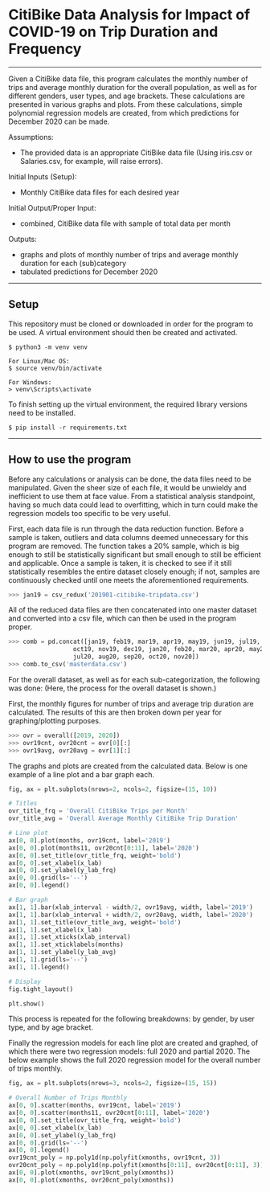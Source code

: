 # CitiBike Data Analysis for Impact of COVID-19 on Trip Duration and Frequency

---

Given a CitiBike data file, this program calculates the monthly number of trips and average monthly duration for the overall population, as well as for different genders, user types, and age brackets. These calculations are presented in various graphs and plots. From these calculations, simple polynomial regression models are created, from which predictions for December 2020 can be made.

Assumptions:
* The provided data is an appropriate CitiBike data file (Using iris.csv or Salaries.csv, for example, will raise errors).

Initial Inputs (Setup):
* Monthly CitiBike data files for each desired year

Initial Output/Proper Input:
* combined, CitiBike data file with sample of total data per month

Outputs:
* graphs and plots of monthly number of trips and average monthly duration for each (sub)category
* tabulated predictions for December 2020

---

## Setup

This repository must be cloned or downloaded in order for the program to be used.
A virtual environment should then be created and activated.

```
$ python3 -m venv venv
```

```
For Linux/Mac OS:
$ source venv/bin/activate

For Windows:
> venv\Scripts\activate
```

To finish setting up the virtual environment, the required library versions need to be installed.

```
$ pip install -r requirements.txt
```

---

## How to use the program

Before any calculations or analysis can be done, the data files need to be manipulated. Given the sheer size of each file, it would be unwieldy and inefficient to use them at face value. From a statistical analysis standpoint, having so much data could lead to overfitting, which in turn could make the regression models too specific to be very useful.

First, each data file is run through the data reduction function. Before a sample is taken, outliers and data columns deemed unnecessary for this program are removed. The function takes a 20% sample, which is big enough to still be statistically significant but small enough to still be efficient and applicable. Once a sample is taken, it is checked to see if it still statistically resembles the entire dataset closely enough; if not, samples are continuously checked until one meets the aforementioned requirements.

```python
>>> jan19 = csv_redux('201901-citibike-tripdata.csv')
```

All of the reduced data files are then concatenated into one master dataset and converted into a csv file, which can then be used in the program proper.

```python
>>> comb = pd.concat([jan19, feb19, mar19, apr19, may19, jun19, jul19, aug19, sep19,
                  oct19, nov19, dec19, jan20, feb20, mar20, apr20, may20, jun20, 
                  jul20, aug20, sep20, oct20, nov20])
>>> comb.to_csv('masterdata.csv')
```

For the overall dataset, as well as for each sub-categorization, the following was done: (Here, the process for the overall dataset is shown.)

First, the monthly figures for number of trips and average trip duration are calculated. The results of this are then broken down per year for graphing/plotting purposes.

```python
>>> ovr = overall([2019, 2020])
>>> ovr19cnt, ovr20cnt = ovr[0][:]
>>> ovr19avg, ovr20avg = ovr[1][:]
```

The graphs and plots are created from the calculated data. Below is one example of a line plot and a bar graph each.

```python
fig, ax = plt.subplots(nrows=2, ncols=2, figsize=(15, 10))

# Titles
ovr_title_frq = 'Overall CitiBike Trips per Month'
ovr_title_avg = 'Overall Average Monthly CitiBike Trip Duration'

# Line plot
ax[0, 0].plot(months, ovr19cnt, label='2019')
ax[0, 0].plot(months11, ovr20cnt[0:11], label='2020')
ax[0, 0].set_title(ovr_title_frq, weight='bold')
ax[0, 0].set_xlabel(x_lab)
ax[0, 0].set_ylabel(y_lab_frq)
ax[0, 0].grid(ls='--')
ax[0, 0].legend()

# Bar graph
ax[1, 1].bar(xlab_interval - width/2, ovr19avg, width, label='2019')
ax[1, 1].bar(xlab_interval + width/2, ovr20avg, width, label='2020')
ax[1, 1].set_title(ovr_title_avg, weight='bold')
ax[1, 1].set_xlabel(x_lab)
ax[1, 1].set_xticks(xlab_interval)
ax[1, 1].set_xticklabels(months)
ax[1, 1].set_ylabel(y_lab_avg)
ax[1, 1].grid(ls='--')
ax[1, 1].legend()

# Display
fig.tight_layout()

plt.show()
```

This process is repeated for the following breakdowns: by gender, by user type, and by age bracket.

Finally the regression models for each line plot are created and graphed, of which there were two regression models: full 2020 and partial 2020. The below example shows the full 2020 regression model for the overall number of trips monthly.

```python
fig, ax = plt.subplots(nrows=3, ncols=2, figsize=(15, 15))

# Overall Number of Trips Monthly
ax[0, 0].scatter(months, ovr19cnt, label='2019')
ax[0, 0].scatter(months11, ovr20cnt[0:11], label='2020')
ax[0, 0].set_title(ovr_title_frq, weight='bold')
ax[0, 0].set_xlabel(x_lab)
ax[0, 0].set_ylabel(y_lab_frq)
ax[0, 0].grid(ls='--')
ax[0, 0].legend()
ovr19cnt_poly = np.poly1d(np.polyfit(xmonths, ovr19cnt, 3))
ovr20cnt_poly = np.poly1d(np.polyfit(xmonths[0:11], ovr20cnt[0:11], 3))
ax[0, 0].plot(xmonths, ovr19cnt_poly(xmonths))
ax[0, 0].plot(xmonths, ovr20cnt_poly(xmonths))
```

